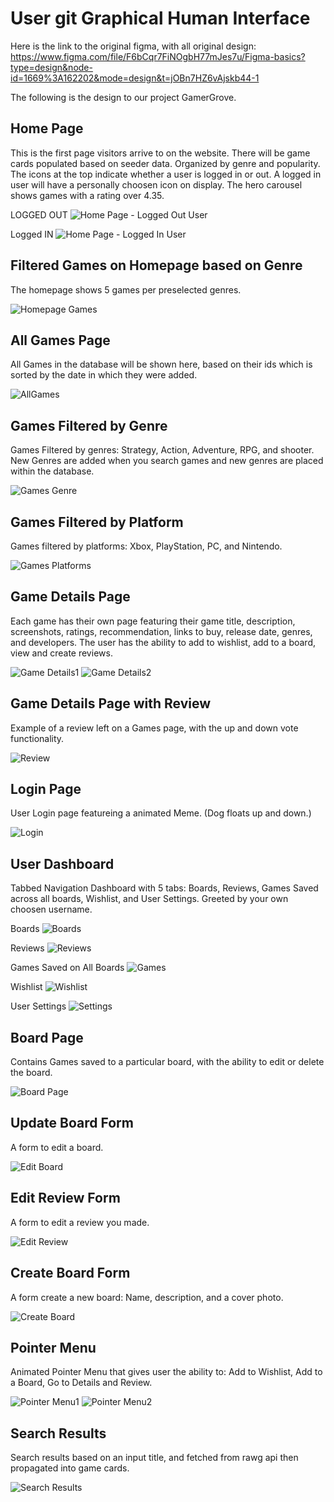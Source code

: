 # User git Graphical Human Interface

Here is the link to the original figma, with all original design: https://www.figma.com/file/F6bCqr7FiNOgbH77mJes7u/Figma-basics?type=design&node-id=1669%3A162202&mode=design&t=jOBn7HZ6vAjskb44-1

The following is the design to our project GamerGrove.

## Home Page

This is the first page visitors arrive to on the website.
There will be game cards populated based on seeder data. Organized by genre and popularity. The icons at the top indicate whether a user is logged in or out. A logged in user will have a personally choosen icon on display. The hero carousel shows games with a rating over 4.35.

LOGGED OUT
![Home Page - Logged Out User](https://i.postimg.cc/4NwjX7bs/GG-1.png)

Logged IN
![Home Page - Logged In User](https://i.postimg.cc/HkdZ8pz3/GG-7-Home-Page-Logged-User.png)

## Filtered Games on Homepage based on Genre

The homepage shows 5 games per preselected genres.

![Homepage Games](https://i.postimg.cc/nL8bCsr5/GG-2.png)

## All Games Page

All Games in the database will be shown here, based on their ids which is sorted by the date in which they were added.

![AllGames](https://i.postimg.cc/bwkVVmYC/GG-3-All-Games-Page.png)

## Games Filtered by Genre

Games Filtered by genres: Strategy, Action, Adventure, RPG, and shooter. New Genres are added when you search games and new genres are placed within the database.

![Games Genre](https://i.postimg.cc/KzHdh46J/GG-14-Games-Filtered-Genre.png)

## Games Filtered by Platform

Games filtered by platforms: Xbox, PlayStation, PC, and Nintendo.

![Games Platforms](https://i.postimg.cc/kG89jx2x/GG-15-Games-Filtered-Platform.png)

## Game Details Page

Each game has their own page featuring their game title, description, screenshots, ratings, recommendation, links to buy, release date, genres, and developers. The user has the ability to add to wishlist, add to a board, view and create reviews.

![Game Details1](https://i.postimg.cc/FHhmZkNL/GG-4-Game-Details-Page1.png)
![Game Details2](https://i.postimg.cc/nrvbKpW2/GG-5-Game-Details-Page2.png)


## Game Details Page with Review

Example of a review left on a Games page, with the up and down vote functionality.

![Review](https://i.postimg.cc/zDT9cDdS/GG-16-Reviews-On-Page-UPDOWNvotes.png)


## Login Page

User Login page featureing a animated Meme. (Dog floats up and down.)

![Login](https://i.postimg.cc/2S1Gg2kR/GG-6-Login-Page.png)

## User Dashboard

Tabbed Navigation Dashboard with 5 tabs: Boards, Reviews, Games Saved across all boards, Wishlist, and User Settings. Greeted by your own choosen username.

Boards
![Boards](https://i.postimg.cc/QMLQwDY1/GG-8-Dashboard-Boards.png)

Reviews
![Reviews](https://i.postimg.cc/W35JNc89/GG-9-Dashboard-Reviews.png)

Games Saved on All Boards
![Games](https://i.postimg.cc/mkqz930C/GG-10-Dashboard-Games-Saved.png)

Wishlist
![Wishlist](https://i.postimg.cc/GpQ4KnWc/GG-11-Dashboard-Wishlist.png)

User Settings
![Settings](https://i.postimg.cc/8cFsTJj5/GG-12-Dashboard-Update-Settings.png)


## Board Page

Contains Games saved to a particular board, with the ability to edit or delete the board.

![Board Page](https://i.postimg.cc/nc3jqxtp/GG-13-Board-Page.png)

## Update Board Form

A form to edit a board.

![Edit Board](https://i.postimg.cc/KYp4gDXf/GG-21-Update-Board.png)

## Edit Review Form

A form to edit a review you made.

![Edit Review](https://i.postimg.cc/MTXMsr0g/GG-17-Update-Review-Form.png)

## Create Board Form

A form create a new board: Name, description, and a cover photo.

![Create Board](https://i.postimg.cc/mrgSQ4ks/GG-18-Create-Board-Form.png)

## Pointer Menu

Animated Pointer Menu that gives user the ability to: Add to Wishlist, Add to a Board, Go to Details and Review.

![Pointer Menu1](https://i.postimg.cc/tCnwxhf5/GG-19-Pointer-Menu1.png)
![Pointer Menu2](https://i.postimg.cc/GtWMQ5Nj/GG-20-Pointer-Menu2.png)

## Search Results

Search results based on an input title, and fetched from rawg api then propagated into game cards.

![Search Results](https://i.postimg.cc/1XxpmY8b/GG-22-Search-Results.png)
